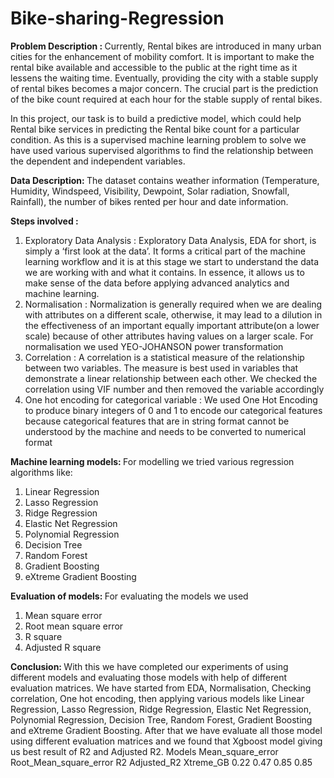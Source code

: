 # Bike-sharing-Regression
<b> Problem Description : </b> Currently, Rental bikes are introduced in many urban cities for the enhancement of mobility comfort. It is important to make the rental bike available and accessible to the public at the right time as it lessens the waiting time. Eventually, providing the city with a stable supply of rental bikes becomes a major concern. The crucial part is the prediction of the bike count required at each hour for the stable supply of rental bikes.

In this project, our task is to build a predictive model, which could help Rental bike services in predicting the Rental bike count for a particular condition. As this is a supervised machine learning problem to solve we have used various supervised algorithms to find the relationship between the dependent and independent variables.

<b> Data Description: </b>
The dataset contains weather information (Temperature, Humidity, Windspeed, Visibility, Dewpoint, Solar radiation, Snowfall, Rainfall), the number of bikes rented per hour and date information.

<b> Steps involved : </b>
1. Exploratory Data Analysis : Exploratory Data Analysis, EDA for short, is simply a ‘first look at the data’. It forms a critical part of the machine learning workflow and it is at this stage we start to understand the data we are working with and what it contains. In essence, it allows us to make sense of the data before applying advanced analytics and machine learning.
2. Normalisation : Normalization is generally required when we are dealing with attributes on a different scale, otherwise, it may lead to a dilution in the effectiveness of an important equally important attribute(on a lower scale) because of other attributes having values on a larger scale. For normalisation we used YEO-JOHANSON power  transformation
3. Correlation : A correlation is a statistical measure of the relationship between two variables. The measure is best used in variables that demonstrate a linear relationship between each other. We checked the correlation using VIF number and  then removed the variable accordingly
4. One hot encoding for categorical variable : We used One Hot Encoding to produce binary integers of 0 and 1 to encode our categorical features because categorical features that are in string format cannot be understood by the machine and needs to be converted to numerical format

<b> Machine learning models: </b>
For modelling we tried various regression algorithms like:
1.	Linear Regression
2.	Lasso Regression
3.	Ridge Regression
4.	Elastic Net Regression
5.	Polynomial Regression
6.	Decision Tree
7.	Random Forest
8.	Gradient Boosting
9.	eXtreme Gradient Boosting

<b> Evaluation of models: </b>
For evaluating the models we used 
1. Mean square error
2. Root mean square error
3. R square
4. Adjusted R square

<b> Conclusion: </b>
With this we have completed our experiments of using different models and evaluating those models with help of different evaluation matrices. We have started from EDA, Normalisation, Checking correlation, One hot encoding, then applying various models like Linear Regression, Lasso Regression, Ridge Regression,  Elastic Net Regression, Polynomial Regression, Decision Tree, Random Forest, Gradient Boosting and eXtreme Gradient Boosting. After that we have evaluate all those model using different evaluation matrices and we found that Xgboost  model giving us best result of R2 and Adjusted R2. 
Models  	 Mean_square_error	  Root_Mean_square_error	R2	  Adjusted_R2
Xtreme_GB	 0.22               	0.47	                  0.85	0.85


